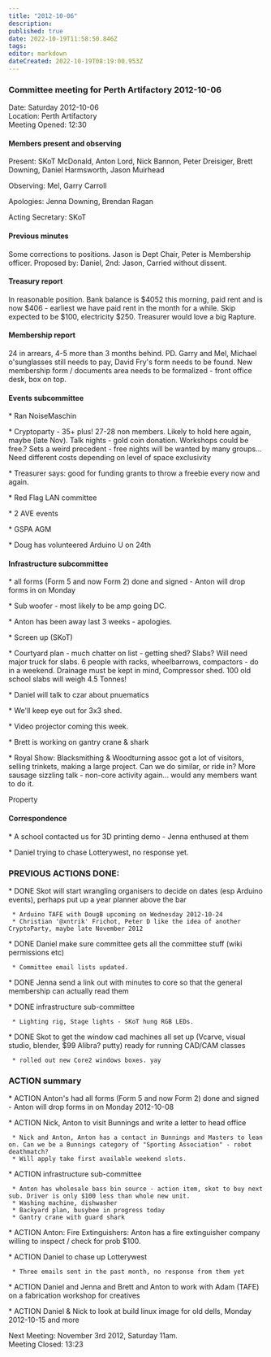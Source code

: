 ```yaml
---
title: "2012-10-06"
description: 
published: true
date: 2022-10-19T11:58:50.846Z
tags: 
editor: markdown
dateCreated: 2022-10-19T08:19:00.953Z
---
```


### Committee meeting for Perth Artifactory 2012-10-06

Date: Saturday 2012-10-06  
Location: Perth Artifactory  
Meeting Opened: 12:30

#### Members present and observing

Present: SKoT McDonald, Anton Lord, Nick Bannon, Peter Dreisiger, Brett Downing, Daniel Harmsworth, Jason Muirhead

Observing: Mel, Garry Carroll

Apologies: Jenna Downing, Brendan Ragan

Acting Secretary: SKoT

#### Previous minutes

Some corrections to positions. Jason is Dept Chair, Peter is Membership officer. Proposed by: Daniel, 2nd: Jason, Carried without dissent.

#### Treasury report

In reasonable position. Bank balance is \$4052 this morning, paid rent and is now \$406 - earliest we have paid rent in the month for a while. Skip expected to be \$100, electricity \$250. Treasurer would love a big Rapture.

#### Membership report

24 in arrears, 4-5 more than 3 months behind. PD. Garry and Mel, Michael o'sunglasses still needs to pay, David Fry's form needs to be found. New membership form / documents area needs to be formalized - front office desk, box on top.

#### Events subcommittee

\* Ran NoiseMaschin

\* Cryptoparty - 35+ plus! 27-28 non members. Likely to hold here again, maybe (late Nov). Talk nights - gold coin donation. Workshops could be free.? Sets a weird precedent - free nights will be wanted by many groups... Need different costs depending on level of space exclusivity

\* Treasurer says: good for funding grants to throw a freebie every now and again.

\* Red Flag LAN committee

\* 2 AVE events

\* GSPA AGM

\* Doug has volunteered Arduino U on 24th

#### Infrastructure subcommittee

\* all forms (Form 5 and now Form 2) done and signed - Anton will drop forms in on Monday

\* Sub woofer - most likely to be amp going DC.

\* Anton has been away last 3 weeks - apologies.

\* Screen up (SKoT)

\* Courtyard plan - much chatter on list - getting shed? Slabs? Will need major truck for slabs. 6 people with racks, wheelbarrows, compactors - do in a weekend. Drainage must be kept in mind, Compressor shed. 100 old school slabs will weigh 4.5 Tonnes!

\* Daniel will talk to czar about pnuematics

\* We'll keep eye out for 3x3 shed.

\* Video projector coming this week.

\* Brett is working on gantry crane & shark

\* Royal Show: Blacksmithing & Woodturning assoc got a lot of visitors, selling trinkets, making a large project. Can we do similar, or ride in? More sausage sizzling talk - non-core activity again... would any members want to do it.

Property

#### Correspondence

\* A school contacted us for 3D printing demo - Jenna enthused at them

\* Daniel trying to chase Lotterywest, no response yet.

### PREVIOUS ACTIONS DONE:

\* DONE Skot will start wrangling organisers to decide on dates (esp Arduino events), perhaps put up a year planner above the bar

     * Arduino TAFE with DougB upcoming on Wednesday 2012-10-24
     * Christian '@xntrik' Frichot, Peter D like the idea of another CryptoParty, maybe late November 2012

\* DONE Daniel make sure committee gets all the committee stuff (wiki permissions etc)

     * Committee email lists updated.

\* DONE Jenna send a link out with minutes to core so that the general membership can actually read them

\* DONE infrastructure sub-committee

     * Lighting rig, Stage lights - SKoT hung RGB LEDs. 

\* DONE Skot to get the window cad machines all set up (Vcarve, visual studio, blender, \$99 Alibra? putty) ready for running CAD/CAM classes

     * rolled out new Core2 windows boxes. yay

### ACTION summary

\* ACTION Anton's had all forms (Form 5 and now Form 2) done and signed - Anton will drop forms in on Monday 2012-10-08

\* ACTION Nick, Anton to visit Bunnings and write a letter to head office

     * Nick and Anton, Anton has a contact in Bunnings and Masters to lean on. Can we be a Bunnings category of "Sporting Association" - robot deathmatch?
     * Will apply take first available weekend slots.

\* ACTION infrastructure sub-committee

     * Anton has wholesale bass bin source - action item, skot to buy next sub. Driver is only $100 less than whole new unit. 
     * Washing machine, dishwasher
     * Backyard plan, busybee in progress today
     * Gantry crane with guard shark

\* ACTION Anton: Fire Extinguishers: Anton has a fire extinguisher company willing to inspect / check for prob \$100.

\* ACTION Daniel to chase up Lotterywest

     * Three emails sent in the past month, no response from them yet

\* ACTION Daniel and Jenna and Brett and Anton to work with Adam (TAFE) on a fabrication workshop for creatives

\* ACTION Daniel & Nick to look at build linux image for old dells, Monday 2012-10-15 and more

Next Meeting: November 3rd 2012, Saturday 11am.  
Meeting Closed: 13:23
